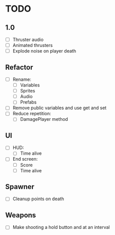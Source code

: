 # TODO

## 1.0

- [ ] Thruster audio
- [ ] Animated thrusters
- [ ] Explode noise on player death

## Refactor

- [ ] Rename:
  - [ ] Variables
  - [ ] Sprites
  - [ ] Audio
  - [ ] Prefabs
- [ ] Remove public variables and use get and set
- [ ] Reduce repetition:
  - [ ] DamagePlayer method

## UI

- [ ] HUD:
  - [ ] Time alive
- [ ] End screen:
  - [ ] Score
  - [ ] Time alive

## Spawner

- [ ] Cleanup points on death

## Weapons

- [ ] Make shooting a hold button and at an interval
